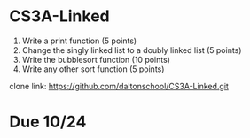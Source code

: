 CS3A-Linked
===========

1.  Write a print function (5 points)
2.  Change the singly linked list to a doubly linked list (5 points)
3.  Write the bubblesort function (10 points)
4.  Write any other sort function (5 points)

clone link: https://github.com/daltonschool/CS3A-Linked.git

# Due 10/24
